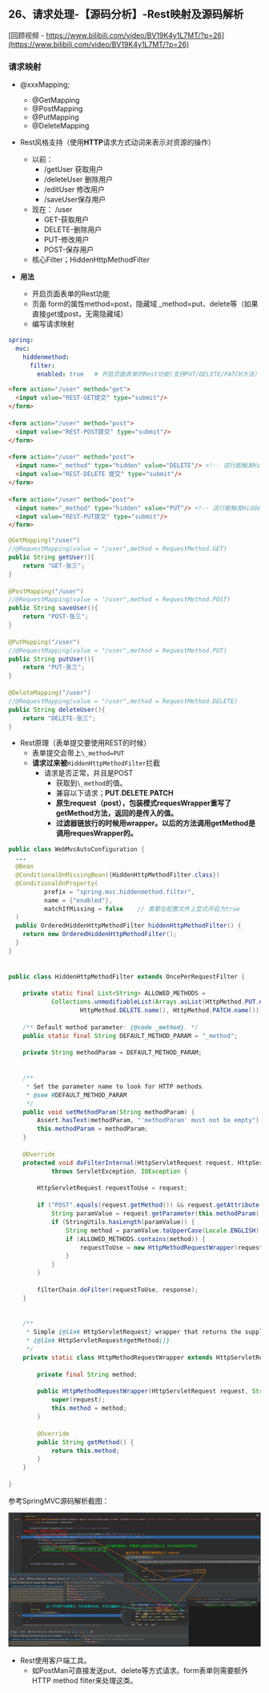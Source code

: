 ## 26、请求处理-【源码分析】-Rest映射及源码解析
[回顾视频 - https://www.bilibili.com/video/BV19K4y1L7MT/?p=26](https://www.bilibili.com/video/BV19K4y1L7MT/?p=26)
### 请求映射

- @xxxMapping;
  - @GetMapping
  - @PostMapping
  - @PutMapping
  - @DeleteMapping

- Rest风格支持（使用**HTTP**请求方式动词来表示对资源的操作）
  - 以前：
    - /getUser 获取用户
    - /deleteUser 删除用户
    - /editUser 修改用户
    - /saveUser保存用户
  - 现在： /user
    - GET-获取用户
    - DELETE-删除用户
    - PUT-修改用户
    - POST-保存用户
  - 核心Filter；HiddenHttpMethodFilter

- **用法**
  - 开启页面表单的Rest功能
  - 页面 form的属性method=post，隐藏域 \_method=put、delete等（如果直接get或post，无需隐藏域）
  - 编写请求映射

```yaml
spring:
  mvc:
    hiddenmethod:
      filter:
        enabled: true   # 开启页面表单的Rest功能(支持PUT/DELETE/PATCH方法）
```

```html
<form action="/user" method="get">
  <input value="REST-GET提交" type="submit"/>
</form>

<form action="/user" method="post">
  <input value="REST-POST提交" type="submit"/>
</form>

<form action="/user" method="post">
  <input name="_method" type="hidden" value="DELETE"/> <!-- 这行能触发HiddenHttpMethodFilter来发送DELETE请求 -->
  <input value="REST-DELETE 提交" type="submit"/>
</form>

<form action="/user" method="post">
  <input name="_method" type="hidden" value="PUT"/> <!-- 这行能触发HiddenHttpMethodFilter来发送PUT请求 -->
  <input value="REST-PUT提交" type="submit"/>
</form>
```

```java
@GetMapping("/user")
//@RequestMapping(value = "/user",method = RequestMethod.GET)
public String getUser(){
    return "GET-张三";
}

@PostMapping("/user")
//@RequestMapping(value = "/user",method = RequestMethod.POST)
public String saveUser(){
    return "POST-张三";
}

@PutMapping("/user")
//@RequestMapping(value = "/user",method = RequestMethod.PUT)
public String putUser(){
    return "PUT-张三";
}

@DeleteMapping("/user")
//@RequestMapping(value = "/user",method = RequestMethod.DELETE)
public String deleteUser(){
    return "DELETE-张三";
}
```

- Rest原理（表单提交要使用REST的时候）
  - 表单提交会带上`\_method=PUT`
  - **请求过来被**`HiddenHttpMethodFilter`拦截
    - 请求是否正常，并且是POST
      - 获取到`\_method`的值。
      - 兼容以下请求；**PUT**.**DELETE**.**PATCH**
      - **原生request（post），包装模式requesWrapper重写了getMethod方法，返回的是传入的值。**
      - **过滤器链放行的时候用wrapper。以后的方法调用getMethod是调用requesWrapper的。**

```java
public class WebMvcAutoConfiguration {
  ...  
  @Bean
  @ConditionalOnMissingBean({HiddenHttpMethodFilter.class})
  @ConditionalOnProperty(
          prefix = "spring.mvc.hiddenmethod.filter",
          name = {"enabled"},
          matchIfMissing = false    // 需要在配置文件上显式开启为true
  )
  public OrderedHiddenHttpMethodFilter hiddenHttpMethodFilter() {
    return new OrderedHiddenHttpMethodFilter();
  }
}


public class HiddenHttpMethodFilter extends OncePerRequestFilter {

	private static final List<String> ALLOWED_METHODS =
			Collections.unmodifiableList(Arrays.asList(HttpMethod.PUT.name(),
					HttpMethod.DELETE.name(), HttpMethod.PATCH.name()));

	/** Default method parameter: {@code _method}. */
	public static final String DEFAULT_METHOD_PARAM = "_method";

	private String methodParam = DEFAULT_METHOD_PARAM;


	/**
	 * Set the parameter name to look for HTTP methods.
	 * @see #DEFAULT_METHOD_PARAM
	 */
	public void setMethodParam(String methodParam) {
		Assert.hasText(methodParam, "'methodParam' must not be empty");
		this.methodParam = methodParam;
	}

	@Override
	protected void doFilterInternal(HttpServletRequest request, HttpServletResponse response, FilterChain filterChain)
			throws ServletException, IOException {

		HttpServletRequest requestToUse = request;

		if ("POST".equals(request.getMethod()) && request.getAttribute(WebUtils.ERROR_EXCEPTION_ATTRIBUTE) == null) {
			String paramValue = request.getParameter(this.methodParam);
			if (StringUtils.hasLength(paramValue)) {
				String method = paramValue.toUpperCase(Locale.ENGLISH);
				if (ALLOWED_METHODS.contains(method)) {
					requestToUse = new HttpMethodRequestWrapper(request, method);
				}
			}
		}

		filterChain.doFilter(requestToUse, response);
	}


	/**
	 * Simple {@link HttpServletRequest} wrapper that returns the supplied method for
	 * {@link HttpServletRequest#getMethod()}.
	 */
	private static class HttpMethodRequestWrapper extends HttpServletRequestWrapper {

		private final String method;

		public HttpMethodRequestWrapper(HttpServletRequest request, String method) {
			super(request);
			this.method = method;
		}

		@Override
		public String getMethod() {
			return this.method;
		}
	}

}
```
参考SpringMVC源码解析截图：

![01_HiddenHttpMethodFilter.png](readme_pic/01_HiddenHttpMethodFilter.png)

- Rest使用客户端工具。
  - 如PostMan可直接发送put、delete等方式请求。form表单则需要额外HTTP method filter来处理这类。